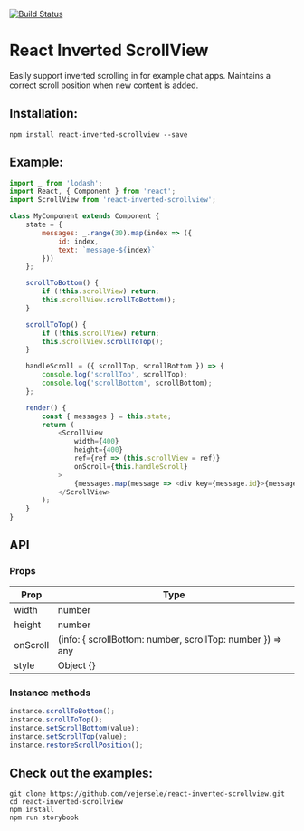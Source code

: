 [![Build Status](https://travis-ci.org/vejersele/react-inverted-scrollview.svg?branch=master)](https://travis-ci.org/vejersele/react-inverted-scrollview)

# React Inverted ScrollView

Easily support inverted scrolling in for example chat apps. Maintains a correct scroll position when new content is added.

## Installation:

```
npm install react-inverted-scrollview --save
```

## Example:

```javascript
import _ from 'lodash';
import React, { Component } from 'react';
import ScrollView from 'react-inverted-scrollview';

class MyComponent extends Component {
    state = {
        messages: _.range(30).map(index => ({
            id: index,
            text: `message-${index}`
        }))
    };

    scrollToBottom() {
        if (!this.scrollView) return;
        this.scrollView.scrollToBottom();
    }

    scrollToTop() {
        if (!this.scrollView) return;
        this.scrollView.scrollToTop();
    }

    handleScroll = ({ scrollTop, scrollBottom }) => {
        console.log('scrollTop', scrollTop);
        console.log('scrollBottom', scrollBottom);
    };

    render() {
        const { messages } = this.state;
        return (
            <ScrollView
                width={400}
                height={400}
                ref={ref => (this.scrollView = ref)}
                onScroll={this.handleScroll}
            >
                {messages.map(message => <div key={message.id}>{message.text}</div>)}
            </ScrollView>
        );
    }
}
```

## API

### Props

| Prop     | Type                                                       |
| -------- | ---------------------------------------------------------- |
| width    | number                                                     |
| height   | number                                                     |
| onScroll | (info: { scrollBottom: number, scrollTop: number }) => any |
| style    | Object {}                                                  |

### Instance methods

```javascript
instance.scrollToBottom();
instance.scrollToTop();
instance.setScrollBottom(value);
instance.setScrollTop(value);
instance.restoreScrollPosition();
```

## Check out the examples:

```
git clone https://github.com/vejersele/react-inverted-scrollview.git
cd react-inverted-scrollview
npm install
npm run storybook
```
